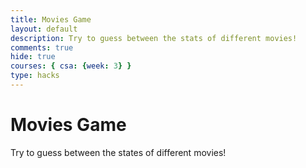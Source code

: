 ```yaml
---
title: Movies Game
layout: default
description: Try to guess between the stats of different movies!
comments: true
hide: true
courses: { csa: {week: 3} }
type: hacks
---
```


# Movies Game

Try to guess between the states of different movies!

<script>
    const options = {
        method: 'GET',
        headers: {
            accept: 'application/json',
            Authorization: 'Bearer eyJhbGciOiJIUzI1NiJ9.eyJhdWQiOiJmYzdmYzdmMTkzOWNlYWZjODA3MzZiZDUwMmQ1MDc1YSIsInN1YiI6IjY0ZjY3MGRlMTIxOTdlMDEzOGI1ZGFkOSIsInNjb3BlcyI6WyJhcGlfcmVhZCJdLCJ2ZXJzaW9uIjoxfQ.jTFa6OHmAJBJOfHxI8XxCqaHxSbH1X0y4AKHlIsaI_Y'
        }
    };

    fetch('https://api.themoviedb.org/3/authentication', options)
        .then(response => response.json())
        .then(response => console.log(response))
        .catch(err => console.error(err));
</script>